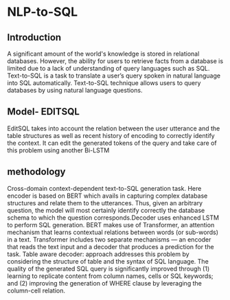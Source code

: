 # NLP-to-SQL
## Introduction
A significant amount of the world's knowledge is stored in relational databases. However, the ability for users to retrieve facts from a database is limited due to a lack of understanding of query languages such as SQL.
Text-to-SQL is a task to translate a user’s query spoken in natural language into SQL automatically. Text-to-SQL technique allows users to query databases by using natural language questions.

## Model- EDITSQL
EditSQL takes into account the relation between the user utterance and the table structures as well as recent history of encoding to correctly identify the context. It can edit the generated tokens of the query and take care of this problem using another Bi-LSTM

## methodology
Cross-domain context-dependent text-to-SQL generation task. Here encoder is based on BERT which avails in capturing complex database structures and relate them to the utterances. Thus, given an arbitrary question, the model will most certainly identify correctly the database schema to which the question corresponds.Decoder uses enhanced LSTM to perform SQL generation.
BERT makes use of Transformer, an attention mechanism that learns contextual relations between words (or sub-words) in a text. Transformer includes two separate mechanisms — an encoder that reads the text input and a decoder that produces a prediction for the task.
Table aware decoder: approach addresses this problem by considering the structure of table and the syntax of SQL language. The quality of the generated SQL query is significantly improved through (1) learning to replicate content from column names, cells or SQL keywords; and (2) improving the generation of WHERE clause by leveraging the column-cell relation.

